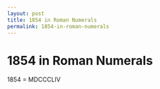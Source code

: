 ```yaml
---
layout: post
title: 1854 in Roman Numerals
permalink: 1854-in-roman-numerals
---
```


# 1854 in Roman Numerals

1854 = MDCCCLIV
